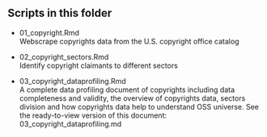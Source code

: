 ## Scripts in this folder  
- 01_copyright.Rmd  
Webscrape copyrights data from the U.S. copyright office catalog  
    
- 02_copyright_sectors.Rmd  
Identify copyright claimants to different sectors  
    
- 03_copyright_dataprofiling.Rmd  
A complete data profiling document of copyrights including data completeness and validity, the overview of copyrights data, sectors division and how copyrights data help to understand OSS universe. See the ready-to-view version of this document:
03_copyright_dataprofiling.md
